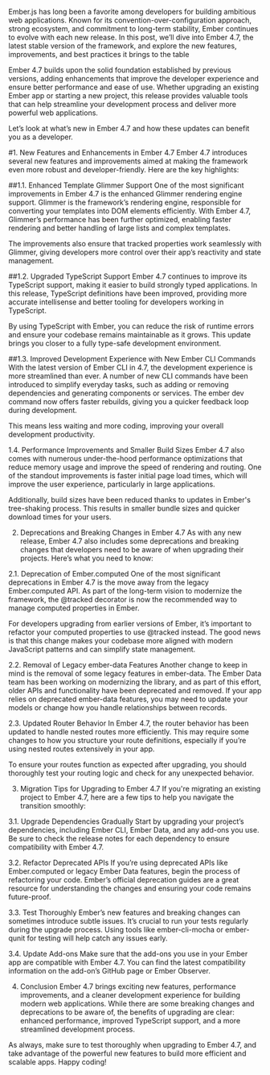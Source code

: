 Ember.js has long been a favorite among developers for building ambitious web applications. Known for its convention-over-configuration approach, strong ecosystem, and commitment to long-term stability, Ember continues to evolve with each new release. In this post, we’ll dive into Ember 4.7, the latest stable version of the framework, and explore the new features, improvements, and best practices it brings to the table

Ember 4.7 builds upon the solid foundation established by previous versions, adding enhancements that improve the developer experience and ensure better performance and ease of use. Whether upgrading an existing Ember app or starting a new project, this release provides valuable tools that can help streamline your development process and deliver more powerful web applications.

Let’s look at what’s new in Ember 4.7 and how these updates can benefit you as a developer.

#1. New Features and Enhancements in Ember 4.7
Ember 4.7 introduces several new features and improvements aimed at making the framework even more robust and developer-friendly. Here are the key highlights:

##1.1. Enhanced Template Glimmer Support
One of the most significant improvements in Ember 4.7 is the enhanced Glimmer rendering engine support. Glimmer is the framework’s rendering engine, responsible for converting your templates into DOM elements efficiently. With Ember 4.7, Glimmer’s performance has been further optimized, enabling faster rendering and better handling of large lists and complex templates.

The improvements also ensure that tracked properties work seamlessly with Glimmer, giving developers more control over their app’s reactivity and state management.

##1.2. Upgraded TypeScript Support
Ember 4.7 continues to improve its TypeScript support, making it easier to build strongly typed applications. In this release, TypeScript definitions have been improved, providing more accurate intellisense and better tooling for developers working in TypeScript.

By using TypeScript with Ember, you can reduce the risk of runtime errors and ensure your codebase remains maintainable as it grows. This update brings you closer to a fully type-safe development environment.

##1.3. Improved Development Experience with New Ember CLI Commands
With the latest version of Ember CLI in 4.7, the development experience is more streamlined than ever. A number of new CLI commands have been introduced to simplify everyday tasks, such as adding or removing dependencies and generating components or services. The ember dev command now offers faster rebuilds, giving you a quicker feedback loop during development.

This means less waiting and more coding, improving your overall development productivity.

1.4. Performance Improvements and Smaller Build Sizes
Ember 4.7 also comes with numerous under-the-hood performance optimizations that reduce memory usage and improve the speed of rendering and routing. One of the standout improvements is faster initial page load times, which will improve the user experience, particularly in large applications.

Additionally, build sizes have been reduced thanks to updates in Ember's tree-shaking process. This results in smaller bundle sizes and quicker download times for your users.

2. Deprecations and Breaking Changes in Ember 4.7
As with any new release, Ember 4.7 also includes some deprecations and breaking changes that developers need to be aware of when upgrading their projects. Here’s what you need to know:

2.1. Deprecation of Ember.computed
One of the most significant deprecations in Ember 4.7 is the move away from the legacy Ember.computed API. As part of the long-term vision to modernize the framework, the @tracked decorator is now the recommended way to manage computed properties in Ember.

For developers upgrading from earlier versions of Ember, it’s important to refactor your computed properties to use @tracked instead. The good news is that this change makes your codebase more aligned with modern JavaScript patterns and can simplify state management.

2.2. Removal of Legacy ember-data Features
Another change to keep in mind is the removal of some legacy features in ember-data. The Ember Data team has been working on modernizing the library, and as part of this effort, older APIs and functionality have been deprecated and removed. If your app relies on deprecated ember-data features, you may need to update your models or change how you handle relationships between records.

2.3. Updated Router Behavior
In Ember 4.7, the router behavior has been updated to handle nested routes more efficiently. This may require some changes to how you structure your route definitions, especially if you’re using nested routes extensively in your app.

To ensure your routes function as expected after upgrading, you should thoroughly test your routing logic and check for any unexpected behavior.

3. Migration Tips for Upgrading to Ember 4.7
If you're migrating an existing project to Ember 4.7, here are a few tips to help you navigate the transition smoothly:

3.1. Upgrade Dependencies Gradually
Start by upgrading your project’s dependencies, including Ember CLI, Ember Data, and any add-ons you use. Be sure to check the release notes for each dependency to ensure compatibility with Ember 4.7.

3.2. Refactor Deprecated APIs
If you’re using deprecated APIs like Ember.computed or legacy Ember Data features, begin the process of refactoring your code. Ember’s official deprecation guides are a great resource for understanding the changes and ensuring your code remains future-proof.

3.3. Test Thoroughly
Ember’s new features and breaking changes can sometimes introduce subtle issues. It’s crucial to run your tests regularly during the upgrade process. Using tools like ember-cli-mocha or ember-qunit for testing will help catch any issues early.

3.4. Update Add-ons
Make sure that the add-ons you use in your Ember app are compatible with Ember 4.7. You can find the latest compatibility information on the add-on’s GitHub page or Ember Observer.

4. Conclusion
Ember 4.7 brings exciting new features, performance improvements, and a cleaner development experience for building modern web applications. While there are some breaking changes and deprecations to be aware of, the benefits of upgrading are clear: enhanced performance, improved TypeScript support, and a more streamlined development process.

As always, make sure to test thoroughly when upgrading to Ember 4.7, and take advantage of the powerful new features to build more efficient and scalable apps. Happy coding!

